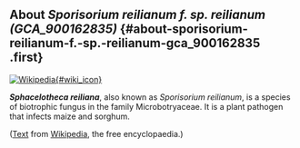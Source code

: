 About *Sporisorium reilianum f. sp. reilianum (GCA\_900162835)* {#about-sporisorium-reilianum-f.-sp.-reilianum-gca_900162835 .first}
---------------------------------------------------------------

[![Wikipedia](/img/wikipedia_logo_v2_en.png){#wiki_icon}](http://en.wikipedia.org/wiki/Sphacelotheca_reiliana)

***Sphacelotheca reiliana***, also known as *Sporisorium reilianum*, is
a species of biotrophic fungus in the family Microbotryaceae. It is a
plant pathogen that infects maize and sorghum.

([Text](http://en.wikipedia.org/wiki/Sphacelotheca_reiliana) from
[Wikipedia](http://en.wikipedia.org/), the free encyclopaedia.)
